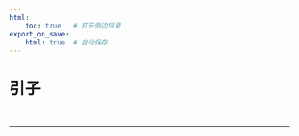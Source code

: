 ```yaml
---
html:
    toc: true   # 打开侧边目录
export_on_save:
    html: true  # 自动保存
---
```


# 引子


<br>

---


# 